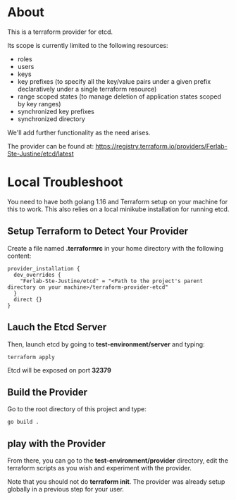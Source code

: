 # About

This is a terraform provider for etcd.

Its scope is currently limited to the following resources:
- roles
- users
- keys
- key prefixes (to specify all the key/value pairs under a given prefix declaratively under a single terraform resource)
- range scoped states (to manage deletion of application states scoped by key ranges)
- synchronized key prefixes
- synchronized directory

We'll add further functionality as the need arises.

The provider can be found at: https://registry.terraform.io/providers/Ferlab-Ste-Justine/etcd/latest

# Local Troubleshoot

You need to have both golang 1.16 and Terraform setup on your machine for this to work. This also relies on a local minikube installation for running etcd.

## Setup Terraform to Detect Your Provider

Create a file named **.terraformrc** in your home directory with the following content:

```
provider_installation {
  dev_overrides {
    "Ferlab-Ste-Justine/etcd" = "<Path to the project's parent directory on your machine>/terraform-provider-etcd"
  }
  direct {}
}
```

## Lauch the Etcd Server

Then, launch etcd by going to **test-environment/server** and typing:

```
terraform apply
```

Etcd will be exposed on port **32379**

## Build the Provider

Go to the root directory of this project and type:

```
go build .
```

## play with the Provider

From there, you can go to the **test-environment/provider** directory, edit the terraform scripts as you wish and experiment with the provider.

Note that you should not do **terraform init**. The provider was already setup globally in a previous step for your user.